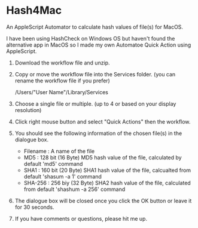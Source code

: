 # Hash4Mac
An AppleScript Automator to calculate hash values of file(s) for MacOS.

I have been using HashCheck on Windows OS but haven't found the alternative app in MacOS so I made my own Automatoe Quick Action using AppleScript.

1. Download the workflow file and unzip.

2. Copy or move the workflow file into the Services folder. (you can rename the workflow file if you prefer)

   /Users/"User Name"/Library/Services
   
3. Choose a single file or multiple. (up to 4 or based on your display resolution)

4. Click right mouse button and select "Quick Actions" then the workflow.

5. You should see the following information of the chosen file(s) in the dialogue box.

   * Filename : A name of the file
   * MD5 : 128 bit (16 Byte) MD5 hash value of the file, calculated by default 'md5' command
   * SHA1 : 160 bit (20 Byte) SHA1 hash value of the file, calcualted from default 'shasum -a 1' command
   * SHA-256 : 256 biy (32 Byte) SHA2 hash value of the file, calculated from default 'shashum -a 256' command

6. The dialogue box will be closed once you click the OK button or leave it for 30 seconds.

7. If you have comments or questions, please hit me up.
